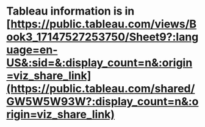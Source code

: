 # Tableau information is in [https://public.tableau.com/views/Book3_17147527253750/Sheet9?:language=en-US&:sid=&:display_count=n&:origin=viz_share_link](https://public.tableau.com/shared/GW5W5W93W?:display_count=n&:origin=viz_share_link)
